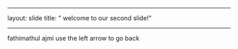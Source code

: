 ___
layout: slide
title: " welcome to our second slide!"
___
fathimathul ajmi
use the left arrow to go back
